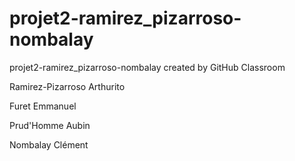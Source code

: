 # projet2-ramirez_pizarroso-nombalay
projet2-ramirez_pizarroso-nombalay created by GitHub Classroom


Ramirez-Pizarroso Arthurito

Furet Emmanuel

Prud'Homme Aubin

Nombalay Clément